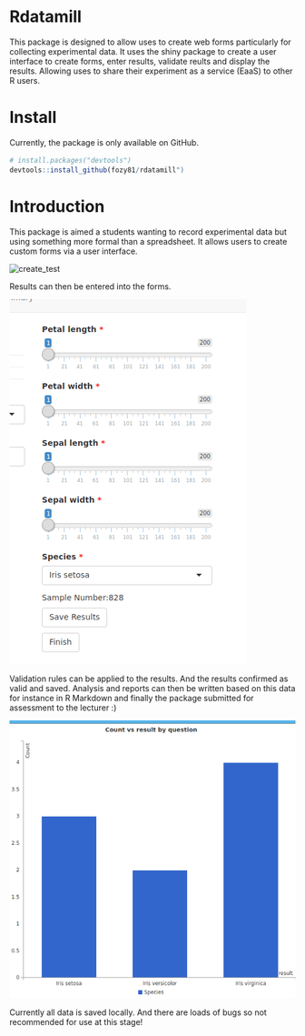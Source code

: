
# Rdatamill

This package is designed to allow uses to create web forms particularly for collecting experimental data. It uses the shiny package to create a user interface to create forms, enter results, validate reults and display the results. Allowing uses to share their experiment as a service (EaaS) to other R users.

# Install

Currently, the package is only available on GitHub.

```r
# install.packages("devtools")
devtools::install_github(fozy81/rdatamill")
```

# Introduction

This package is aimed a students wanting to record experimental data but using something more formal than a spreadsheet. It allows users to create custom forms via a user interface.

![create_test](./create_test.png?raw=true)

Results can then be entered into the forms.

![enter_data](./enter_data.png?raw=true)

Validation rules can be applied to the results. And the results confirmed as valid and saved. Analysis and reports can then be written based on this data for instance in R Markdown and finally the package submitted for assessment to the lecturer :)

![analysis](./analysis.png?raw=true)

Currently all data is saved locally. And there are loads of bugs so not recommended for use at this stage!

